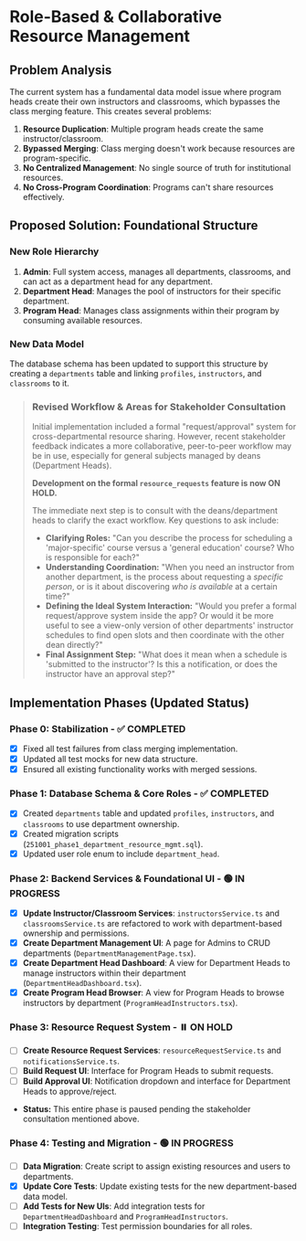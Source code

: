 # Role-Based & Collaborative Resource Management

## **Problem Analysis**

The current system has a fundamental data model issue where program heads create their own instructors and classrooms, which bypasses the class merging feature. This creates several problems:

1. **Resource Duplication**: Multiple program heads create the same instructor/classroom.
2. **Bypassed Merging**: Class merging doesn't work because resources are program-specific.
3. **No Centralized Management**: No single source of truth for institutional resources.
4. **No Cross-Program Coordination**: Programs can't share resources effectively.

## **Proposed Solution: Foundational Structure**

### **New Role Hierarchy**

1. **Admin**: Full system access, manages all departments, classrooms, and can act as a department head for any department.
2. **Department Head**: Manages the pool of instructors for their specific department.
3. **Program Head**: Manages class assignments within their program by consuming available resources.

### **New Data Model**

The database schema has been updated to support this structure by creating a `departments` table and linking `profiles`, `instructors`, and `classrooms` to it.

> ### **Revised Workflow & Areas for Stakeholder Consultation**
>
> Initial implementation included a formal "request/approval" system for cross-departmental resource sharing. However, recent stakeholder feedback indicates a more collaborative, peer-to-peer workflow may be in use, especially for general subjects managed by deans (Department Heads).
>
> **Development on the formal `resource_requests` feature is now ON HOLD.**
>
> The immediate next step is to consult with the deans/department heads to clarify the exact workflow. Key questions to ask include:
>
> * **Clarifying Roles:** "Can you describe the process for scheduling a 'major-specific' course versus a 'general education' course? Who is responsible for each?"
> * **Understanding Coordination:** "When you need an instructor from another department, is the process about requesting a *specific person*, or is it about discovering *who is available* at a certain time?"
> * **Defining the Ideal System Interaction:** "Would you prefer a formal request/approve system inside the app? Or would it be more useful to see a view-only version of other departments' instructor schedules to find open slots and then coordinate with the other dean directly?"
> * **Final Assignment Step:** "What does it mean when a schedule is 'submitted to the instructor'? Is this a notification, or does the instructor have an approval step?"

## **Implementation Phases (Updated Status)**

### **Phase 0: Stabilization - ✅ COMPLETED**

* [x] Fixed all test failures from class merging implementation.
* [x] Updated all test mocks for new data structure.
* [x] Ensured all existing functionality works with merged sessions.

### **Phase 1: Database Schema & Core Roles - ✅ COMPLETED**

* [x] Created `departments` table and updated `profiles`, `instructors`, and `classrooms` to use department ownership.
* [x] Created migration scripts (`251001_phase1_department_resource_mgmt.sql`).
* [x] Updated user role enum to include `department_head`.

### **Phase 2: Backend Services & Foundational UI - 🟢 IN PROGRESS**

* [x] **Update Instructor/Classroom Services**: `instructorsService.ts` and `classroomsService.ts` are refactored to work with department-based ownership and permissions.
* [x] **Create Department Management UI**: A page for Admins to CRUD departments (`DepartmentManagementPage.tsx`).
* [x] **Create Department Head Dashboard**: A view for Department Heads to manage instructors within their department (`DepartmentHeadDashboard.tsx`).
* [x] **Create Program Head Browser**: A view for Program Heads to browse instructors by department (`ProgramHeadInstructors.tsx`).

### **Phase 3: Resource Request System - ⏸️ ON HOLD**

* [ ] **Create Resource Request Services**: `resourceRequestService.ts` and `notificationsService.ts`.
* [ ] **Build Request UI**: Interface for Program Heads to submit requests.
* [ ] **Build Approval UI**: Notification dropdown and interface for Department Heads to approve/reject.
* **Status:** This entire phase is paused pending the stakeholder consultation mentioned above.

### **Phase 4: Testing and Migration - 🟢 IN PROGRESS**

* [ ] **Data Migration**: Create script to assign existing resources and users to departments.
* [x] **Update Core Tests**: Update existing tests for the new department-based data model.
* [ ] **Add Tests for New UIs**: Add integration tests for `DepartmentHeadDashboard` and `ProgramHeadInstructors`.
* [ ] **Integration Testing**: Test permission boundaries for all roles.
